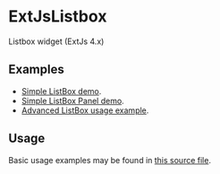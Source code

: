 ExtJsListbox
============

Listbox widget (ExtJs 4.x)

## Examples
 *  [Simple ListBox demo](http://molecule-man.github.com/ExtJsListbox/demos/simple.html).
 *  [Simple ListBox Panel demo](http://molecule-man.github.com/ExtJsListbox/demos/panel.html).
 *  [Advanced ListBox usage example](http://molecule-man.github.com/ExtJsListbox/demos/advanced.html).

## Usage
Basic usage examples may be found in [this source file](https://github.com/molecule-man/ExtJsListbox/blob/gh-pages/demos/simple.js).
